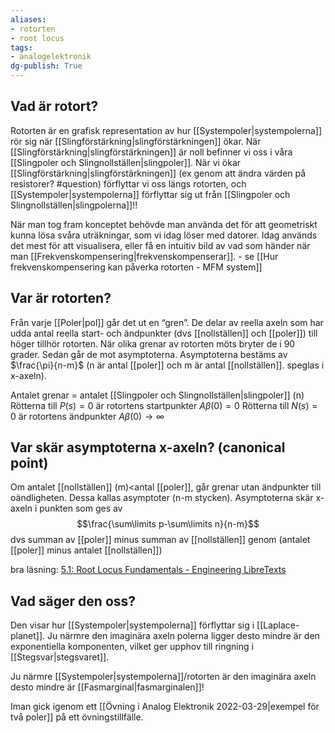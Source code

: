 ```yaml
---
aliases: 
- rotorten
- root locus
tags: 
- analogelektronik
dg-publish: True
---
```

## Vad är rotort?
Rotorten är en grafisk representation av hur [[Systempoler|systempolerna]] rör sig när [[Slingförstärkning|slingförstärkningen]] ökar. När [[Slingförstärkning|slingförstärkningen]] är noll befinner vi oss i våra [[Slingpoler och Slingnollställen|slingpoler]]. När vi ökar [[Slingförstärkning|slingförstärkningen]] (ex genom att ändra värden på resistorer? #question) förflyttar vi oss längs rotorten, och [[Systempoler|systempolerna]] förflyttar sig ut från [[Slingpoler och Slingnollställen|slingpolerna]]!! 

När man tog fram konceptet behövde man använda det för att geometriskt kunna lösa svåra uträkningar, som vi idag löser med datorer. Idag används det mest för att visualisera, eller få en intuitiv bild av vad som händer när man [[Frekvenskompensering|frekvenskompenserar]]. - se [[Hur frekvenskompensering kan påverka rotorten - MFM system]]

## Var är rotorten?
Från varje [[Poler|pol]] går det ut en “gren”. De delar av reella axeln som har udda antal reella start- och ändpunkter (dvs [[nollställen]] och [[poler]]) till höger tillhör rotorten. När olika grenar av rotorten möts bryter de i 90 grader. Sedan går de mot asymptoterna. Asymptoterna bestäms av $\frac{\pi}{n-m}$ (n är antal [[poler]] och m är antal [[nollställen]]. speglas i x-axeln).

Antalet grenar = antalet [[Slingpoler och Slingnollställen|slingpoler]] (n)
Rötterna till $P(s)=0$ är rotortens startpunkter $A \beta(0)=0$
Rötterna till $N(s)=0$ är rotortens ändpunkter $A \beta(0)\rightarrow\infty$


## Var skär asymptoterna x-axeln? (canonical point)
Om antalet [[nollställen]] (m)<antal [[poler]], går grenar utan ändpunkter till oändligheten. Dessa kallas asymptoter (n-m stycken). Asymptoterna skär x-axeln i punkten som ges av 
$$\frac{\sum\limits p-\sum\limits n}{n-m}$$
dvs summan av [[poler]] minus summan av [[nollställen]] genom (antalet [[poler]] minus antalet [[nollställen]])

bra läsning: [5.1: Root Locus Fundamentals - Engineering LibreTexts](https://eng.libretexts.org/Bookshelves/Industrial_and_Systems_Engineering/Book%3A_Introduction_to_Control_Systems_(Iqbal)/05%3A_Control_System_Design_with_Root_Locus/5.01%3A_Control_System_Design_with_Root_Locus)

## Vad säger den oss?
Den visar hur [[Systempoler|systempolerna]] förflyttar sig i [[Laplace-planet]]. Ju närmre den imaginära axeln polerna ligger desto mindre är den exponentiella komponenten, vilket ger upphov till ringning i [[Stegsvar|stegsvaret]].

Ju närmre [[Systempoler|systempolerna]]/rotorten är den imaginära axeln desto mindre är [[Fasmarginal|fasmarginalen]]!





Iman gick igenom ett [[Övning i Analog Elektronik 2022-03-29|exempel för två poler]] på ett övningstillfälle.